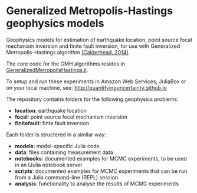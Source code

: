 # Generalized Metropolis-Hastings geophysics models

Geophysics models for estimation of earthquake location, point source focal mechanism inversion and finite fault inversion, for use with Generalized Metropolis-Hastings algorithm [(Calderhead, 2014)](#refs). 

The core code for the GMH algorithms resides in [GeneralizedMetropolisHastings.jl](https://github.com/QuantifyingUncertainty/GeneralizedMetropolisHastings.jl).

To setup and run these experiments in Amazon Web Services, JuliaBox or on your local machine, see: http://quantifyinguncertainty.github.io

The repository contains folders for the following geophysics problems:

- **location**: earthquake location
- **focal**: point source focal mechanism inversion
- **finitefault**: finte fault inversion

Each folder is structered in a similar way:

- **models**: model-specific Julia code
- **data**: files containing measurement data
- **notebooks**: documented examples for MCMC experiments, to be used in an IJulia notebook server
- **scripts**: documented examples for MCMC experiments that can be run from a Julia command-line (REPL) session
- **analysis**: functionality to analyse the results of MCMC experiments
